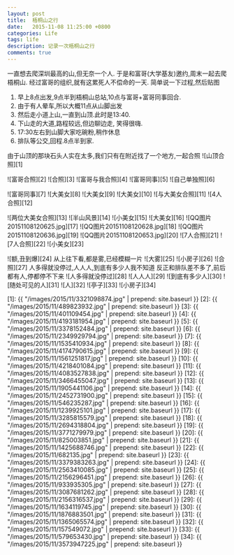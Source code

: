 ```yaml
---
layout: post
title:  梧桐山之行
date:   2015-11-08 11:25:00 +0800
categories: Life
tags: life
description: 记录一次梧桐山之行
comments: true
---
```


一直想去爬深圳最高的山,但无奈一个人.
于是和富哥(大学基友)邀约,周末一起去爬梧桐山.
经过富哥的组织,就有这累死人不偿命的一天.
简单说一下过程,然后贴图

1. 早上8点出发,9点半到梧桐山总站,10点与富哥+富哥同事回合.
2. 由于有人晕车,所以大概11点从山脚出发
3. 然后走小道上山,一直到山顶.此时是13:40.
4. 下山走的大道,路程较远,但边聊边走, 笑得很嗨.
5. 17:30左右到山脚大家吃碗粉,稍作休息
6. 排队等公交,回程.8点半到家.
<!-- more -->

由于山顶的那块石头人实在太多,我们只有在附近找了一个地方,一起合照
![山顶合照][1]


![富哥合照][2]
![合照][3]
![富哥与我合照][4]
![富哥同事][5]
![自己单独照][6]

![富哥同事][7]
![大美女][8]
![大美女][9]
![大美女][10]
![与大美女合照][11]
![4人合照][12]




![两位大美女合照][13]
![半山风景][14]
![小美女][15]
![大美女][16]
![QQ图片20151108120625.jpg][17]
![QQ图片20151108120628.jpg][18]
![QQ图片20151108120636.jpg][19]
![QQ图片20151108120653.jpg][20]
![7人合照][21]
![7人合照][22]
![小美女][23]

![额,丑到爆][24]
从上往下看,都是雾,已经模糊一片
![大雾][25]
![小房子][26]
![合照][27]
人多得就没停过,人人人,到底有多少人我不知道
反正和排队差不多了,前后都有人,停都停不下来
![人多得就没停过][28]
![人人人][29]
![到底有多少人][30]
![随处可见的人][31]
![人][32]
![亭子][33]
![小房子][34]


  [1]: {{ "/images/2015/11/3321098874.jpg" | prepend: site.baseurl }}
  [2]: {{ "/images/2015/11/489823932.jpg" | prepend: site.baseurl }}
  [3]: {{ "/images/2015/11/401109454.jpg" | prepend: site.baseurl }}
  [4]: {{ "/images/2015/11/4193181954.jpg" | prepend: site.baseurl }}
  [5]: {{ "/images/2015/11/3378152484.jpg" | prepend: site.baseurl }}
  [6]: {{ "/images/2015/11/2349929794.jpg" | prepend: site.baseurl }}
  [7]: {{ "/images/2015/11/1535410934.jpg" | prepend: site.baseurl }}
  [8]: {{ "/images/2015/11/4174790615.jpg" | prepend: site.baseurl }}
  [9]: {{ "/images/2015/11/1561251817.jpg" | prepend: site.baseurl }}
  [10]: {{ "/images/2015/11/4218401084.jpg" | prepend: site.baseurl }}
  [11]: {{ "/images/2015/11/4083527838.jpg" | prepend: site.baseurl }}
  [12]: {{ "/images/2015/11/3466455047.jpg" | prepend: site.baseurl }}
  [13]: {{ "/images/2015/11/1905441106.jpg" | prepend: site.baseurl }}
  [14]: {{ "/images/2015/11/2452731900.jpg" | prepend: site.baseurl }}
  [15]: {{ "/images/2015/11/546235287.jpg" | prepend: site.baseurl }}
  [16]: {{ "/images/2015/11/1239925101.jpg" | prepend: site.baseurl }}
  [17]: {{ "/images/2015/11/3285815579.jpg" | prepend: site.baseurl }}
  [18]: {{ "/images/2015/11/2694318804.jpg" | prepend: site.baseurl }}
  [19]: {{ "/images/2015/11/3771279979.jpg" | prepend: site.baseurl }}
  [20]: {{ "/images/2015/11/825003851.jpg" | prepend: site.baseurl }}
  [21]: {{ "/images/2015/11/1425688746.jpg" | prepend: site.baseurl }}
  [22]: {{ "/images/2015/11/682135.jpg" | prepend: site.baseurl }}
  [23]: {{ "/images/2015/11/3379383263.jpg" | prepend: site.baseurl }}
  [24]: {{ "/images/2015/11/2563410085.jpg" | prepend: site.baseurl }}
  [25]: {{ "/images/2015/11/2156296451.jpg" | prepend: site.baseurl }}
  [26]: {{ "/images/2015/11/933935305.jpg" | prepend: site.baseurl }}
  [27]: {{ "/images/2015/11/3087681262.jpg" | prepend: site.baseurl }}
  [28]: {{ "/images/2015/11/2156316537.jpg" | prepend: site.baseurl }}
  [29]: {{ "/images/2015/11/1634119745.jpg" | prepend: site.baseurl }}
  [30]: {{ "/images/2015/11/1876883501.jpg" | prepend: site.baseurl }}
  [31]: {{ "/images/2015/11/1365065574.jpg" | prepend: site.baseurl }}
  [32]: {{ "/images/2015/11/157549072.jpg" | prepend: site.baseurl }}
  [33]: {{ "/images/2015/11/579653430.jpg" | prepend: site.baseurl }}
  [34]: {{ "/images/2015/11/3573947225.jpg" | prepend: site.baseurl }}